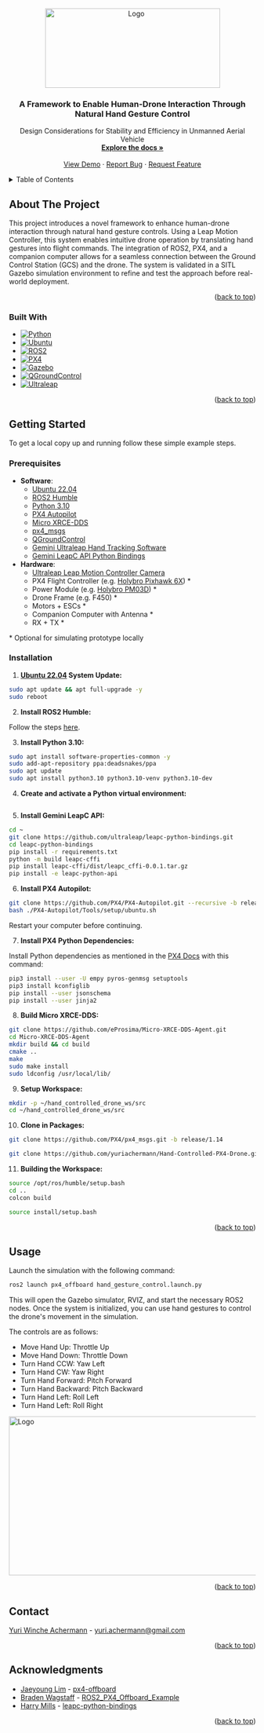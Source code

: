 <a name="readme-top"></a>

<!-- PROJECT LOGO -->
<br />
<div align="center">
  <a href="https://website.com">
    <img src="https://i.imgur.com/qqK3as2.png" alt="Logo" width="357" height="162">
  </a>

<h3 align="center">A Framework to Enable Human-Drone Interaction Through Natural Hand Gesture Control</h3>

  <p align="center">
    Design Considerations for Stability and Efficiency in Unmanned Aerial Vehicle
    <br />
    <a href="https://github.com/yuriachermann/Hand-Controlled-PX4-Drone"><strong>Explore the docs »</strong></a>
    <br />
    <br />
    <a href="https://website.com">View Demo</a>
    ·
    <a href="https://github.com/yuriachermann/Hand-Controlled-PX4-Drone/issues">Report Bug</a>
    ·
    <a href="https://github.com/yuriachermann/Hand-Controlled-PX4-Drone/issues">Request Feature</a>
  </p>
</div>

<!-- TABLE OF CONTENTS -->
<details>
  <summary>Table of Contents</summary>
  <ol>
    <li>
      <a href="#about-the-project">About The Project</a>
      <ul>
        <li><a href="#built-with">Built With</a></li>
      </ul>
    </li>
    <li>
      <a href="#getting-started">Getting Started</a>
      <ul>
        <li><a href="#prerequisites">Prerequisites</a></li>
        <li><a href="#installation">Installation</a></li>
      </ul>
    </li>
    <li><a href="#usage">Usage</a></li>
    <!-- <li><a href="#roadmap">Roadmap</a></li> -->
    <li><a href="#contact">Contact</a></li>
    <li><a href="#acknowledgments">Acknowledgments</a></li>
  </ol>
</details>

<!-- ABOUT THE PROJECT -->
## About The Project

This project introduces a novel framework to enhance human-drone interaction through natural hand gesture controls. Using a Leap Motion Controller, this system enables intuitive drone operation by translating hand gestures into flight commands. The integration of ROS2, PX4, and a companion computer allows for a seamless connection between the Ground Control Station (GCS) and the drone. The system is validated in a SITL Gazebo simulation environment to refine and test the approach before real-world deployment.

<p align="right">(<a href="#readme-top">back to top</a>)</p>


### Built With

* [![Python][Python]][Python-url]
* [![Ubuntu][Ubuntu]][Ubuntu-url]
* [![ROS2][ROS2]][ROS2-url]
* [![PX4][PX4]][PX4-url]
* [![Gazebo][Gazebo]][Gazebo-url]
* [![QGroundControl][QGroundControl]][QGroundControl-url]
* [![Ultraleap][Ultraleap]][Ultraleap-url]

<p align="right">(<a href="#readme-top">back to top</a>)</p>


<!-- GETTING STARTED -->
## Getting Started

To get a local copy up and running follow these simple example steps.

### Prerequisites

* **Software**:
  * [Ubuntu 22.04](https://ubuntu.com/download/alternative-downloads)
  * [ROS2 Humble](https://control.ros.org/humble/index.html)
  * [Python 3.10](https://www.python.org/downloads/release/python-31011/)
  * [PX4 Autopilot](https://px4.io)
  * [Micro XRCE-DDS](https://micro.ros.org/docs/concepts/middleware/Micro_XRCE-DDS/)
  * [px4_msgs](https://github.com/PX4/px4_msgs)
  * [QGroundControl](https://qgroundcontrol.com)
  * [Gemini Ultraleap Hand Tracking Software](https://developer.leapmotion.com/tracking-software-download)
  * [Gemini LeapC API Python Bindings](https://github.com/ultraleap/leapc-python-bindings)
* **Hardware**:
  * [Ultraleap Leap Motion Controller Camera](https://leap2.ultraleap.com/products/leap-motion-controller-2/)
  * PX4 Flight Controller (e.g. [Holybro Pixhawk 6X](https://holybro.com/collections/autopilot-flight-controllers/products/pixhawk-6x)) \*
  * Power Module (e.g. [Holybro PM03D](https://holybro.com/collections/power-modules-pdbs/products/pm03d-power-module)) \*
  * Drone Frame (e.g. F450) \*
  * Motors + ESCs \*
  * Companion Computer with Antenna \*
  * RX + TX \*

\* Optional for simulating prototype locally


### Installation

1. **[Ubuntu 22.04](https://ubuntu.com/download/alternative-downloads) System Update:**
``` bash
sudo apt update && apt full-upgrade -y
sudo reboot
```

2. **Install ROS2 Humble:**

Follow the steps [here](https://docs.ros.org/en/humble/Installation/Ubuntu-Install-Debians.html).

3. **Install Python 3.10:**
``` bash
sudo apt install software-properties-common -y
sudo add-apt-repository ppa:deadsnakes/ppa
sudo apt update
sudo apt install python3.10 python3.10-venv python3.10-dev
```

4. **Create and activate a Python virtual environment:**
``` bash

```

5. **Install Gemini LeapC API:**
``` bash
cd ~
git clone https://github.com/ultraleap/leapc-python-bindings.git
cd leapc-python-bindings
pip install -r requirements.txt
python -m build leapc-cffi
pip install leapc-cffi/dist/leapc_cffi-0.0.1.tar.gz
pip install -e leapc-python-api
```

6. **Install PX4 Autopilot:**
``` bash
git clone https://github.com/PX4/PX4-Autopilot.git --recursive -b release/1.14
bash ./PX4-Autopilot/Tools/setup/ubuntu.sh
```

Restart your computer before continuing.

7. **Install PX4 Python Dependencies:**

Install Python dependencies as mentioned in the [PX4 Docs](https://docs.px4.io/main/en/ros/ros2_comm.html#install-ros-2) with this command:

``` bash
pip3 install --user -U empy pyros-genmsg setuptools
pip3 install kconfiglib
pip install --user jsonschema
pip install --user jinja2
```

8. **Build Micro XRCE-DDS:**
``` bash
git clone https://github.com/eProsima/Micro-XRCE-DDS-Agent.git
cd Micro-XRCE-DDS-Agent
mkdir build && cd build
cmake ..
make
sudo make install
sudo ldconfig /usr/local/lib/
```

9. **Setup Workspace:**
``` bash
mkdir -p ~/hand_controlled_drone_ws/src
cd ~/hand_controlled_drone_ws/src
```

10.  **Clone in Packages:**
``` bash
git clone https://github.com/PX4/px4_msgs.git -b release/1.14
```
``` bash
git clone https://github.com/yuriachermann/Hand-Controlled-PX4-Drone.git
```

11.  **Building the Workspace:**
``` bash
source /opt/ros/humble/setup.bash
cd ..
colcon build
```
``` bash
source install/setup.bash
```

<p align="right">(<a href="#readme-top">back to top</a>)</p>

<!-- USAGE EXAMPLES -->
## Usage

Launch the simulation with the following command:
``` bash
ros2 launch px4_offboard hand_gesture_control.launch.py
```
This will open the Gazebo simulator, RVIZ, and start the necessary ROS2 nodes. Once the system is initialized, you can use hand gestures to control the drone's movement in the simulation.

The controls are as follows:
* Move Hand Up:       Throttle Up
* Move Hand Down:     Throttle Down
* Turn Hand CCW:      Yaw Left
* Turn Hand CW:       Yaw Right
* Turn Hand Forward:  Pitch Forward
* Turn Hand Backward: Pitch Backward
* Turn Hand Left:     Roll Left
* Turn Hand Left:     Roll Right

<a href="https://website.com">
  <img src="https://github.com/user-attachments/assets/5a81a16d-5c6e-4512-9350-b9b4018e73a3" alt="Logo" width="576" height="324">
</a>

<p align="right">(<a href="#readme-top">back to top</a>)</p>

<!-- ROADMAP -->
<!-- ## Roadmap

<p align="right">(<a href="#readme-top">back to top</a>)</p> -->

<!-- CONTACT -->
## Contact

[Yuri Winche Achermann](https://www.linkedin.com/in/yuriachermann/) - yuri.achermann@gmail.com

<p align="right">(<a href="#readme-top">back to top</a>)</p>

<!-- ACKNOWLEDGMENTS -->
## Acknowledgments

<!-- Specially: -->
* [Jaeyoung Lim](https://github.com/Jaeyoung-Lim) - [px4-offboard](https://github.com/Jaeyoung-Lim/px4-offboard)
* [Braden Wagstaff](https://github.com/bradenwagstaff) - [ROS2_PX4_Offboard_Example](https://github.com/ARK-Electronics/ROS2_PX4_Offboard_Example)
* [Harry Mills](https://github.com/HarryMills-UL) - [leapc-python-bindings](https://github.com/ultraleap/leapc-python-bindings)

<!-- Also:
* [Chanjoon Park](https://github.com/ChanJoon)
* [Kasper Grøntved](https://github.com/kasperg3)
* [Huiyu Leong](https://github.com/huiyulhy)
* [Piotr Rosiak](https://github.com/rosiakpiotr)
* [Nikhil S](https://github.com/nikhilsnayak)
* [Alex Klimaj](https://github.com/AlexKlimaj)
* [Bonolo Mathibela](https://github.com/idorobotics)
* [Jacob Dahl](https://github.com/dakejahl)
* [Bonolo Mathibela](https://github.com/idorobotics) -->

<p align="right">(<a href="#readme-top">back to top</a>)</p>

<!-- MARKDOWN LINKS & IMAGES -->
<!-- https://www.markdownguide.org/basic-syntax/#reference-style-links -->
[product-screenshot]: images/screenshot.png
[Python]: https://img.shields.io/badge/Python-000000?style=for-the-badge&logo=python
[Python-url]: https://www.python.org
[Ubuntu]: https://img.shields.io/badge/Ubuntu-000000?style=for-the-badge&logo=ubuntu
[Ubuntu-url]: https://ubuntu.com
[ROS2]: https://img.shields.io/badge/ROS2-000000?style=for-the-badge&logo=ros
[ROS2-url]: https://www.ros.org
[PX4]: https://img.shields.io/badge/PX4-000000?style=for-the-badge&logo=PX4
[PX4-url]: https://px4.io
[Gazebo]: https://img.shields.io/badge/Gazebo-000000?style=for-the-badge&logo=Gazebo
[Gazebo-url]: https://gazebosim.org
[QGroundControl]: https://img.shields.io/badge/QGroundControl-000000?style=for-the-badge&logo=QGroundControl
[QGroundControl-url]: https://qgroundcontrol.com
[Ultraleap]: https://img.shields.io/badge/Ultraleap-000000?style=for-the-badge&logo=Ultraleap
[Ultraleap-url]: https://www.ultraleap.com